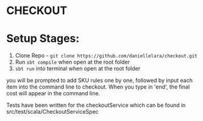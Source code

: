 
CHECKOUT
=================================

Setup Stages:
=================================

1. Clone Repo - `git clone https://github.com/daniellelara/checkout.git`
2. Run `sbt compile` when open at the root folder
3. `sbt run` into terminal when open at the root folder

you will be prompted to add SKU rules one by one, followed by input each item into the command line to checkout.
When you type in 'end', the final cost will appear in the command line.

Tests have been written for the checkoutService which can be found in src/test/scala/CheckoutServiceSpec